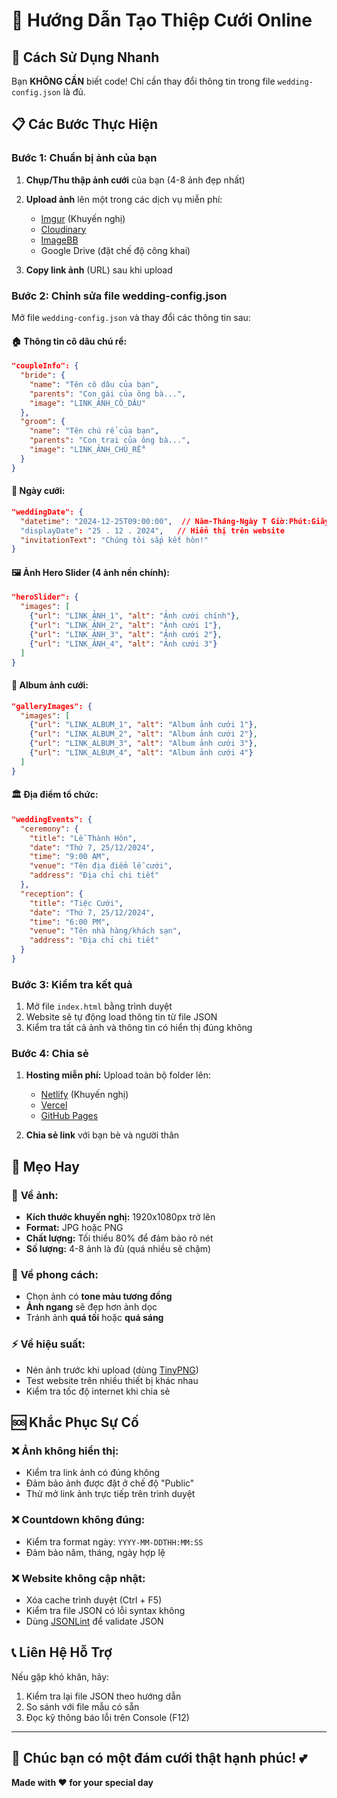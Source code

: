 # 💍 Hướng Dẫn Tạo Thiệp Cưới Online

## 🚀 Cách Sử Dụng Nhanh

Bạn **KHÔNG CẦN** biết code! Chỉ cần thay đổi thông tin trong file `wedding-config.json` là đủ.

## 📋 Các Bước Thực Hiện

### Bước 1: Chuẩn bị ảnh của bạn
1. **Chụp/Thu thập ảnh cưới** của bạn (4-8 ảnh đẹp nhất)
2. **Upload ảnh** lên một trong các dịch vụ miễn phí:
   - [Imgur](https://imgur.com) (Khuyến nghị)
   - [Cloudinary](https://cloudinary.com)
   - [ImageBB](https://imgbb.com)
   - Google Drive (đặt chế độ công khai)

3. **Copy link ảnh** (URL) sau khi upload

### Bước 2: Chỉnh sửa file wedding-config.json
Mở file `wedding-config.json` và thay đổi các thông tin sau:

#### 🏠 **Thông tin cô dâu chú rể:**
```json
"coupleInfo": {
  "bride": {
    "name": "Tên cô dâu của bạn",
    "parents": "Con gái của ông bà...",
    "image": "LINK_ẢNH_CÔ_DÂU"
  },
  "groom": {
    "name": "Tên chú rể của bạn", 
    "parents": "Con trai của ông bà...",
    "image": "LINK_ẢNH_CHÚ_RỂ"
  }
}
```

#### 📅 **Ngày cưới:**
```json
"weddingDate": {
  "datetime": "2024-12-25T09:00:00",  // Năm-Tháng-Ngày T Giờ:Phút:Giây
  "displayDate": "25 . 12 . 2024",   // Hiển thị trên website
  "invitationText": "Chúng tôi sắp kết hôn!"
}
```

#### 🖼️ **Ảnh Hero Slider (4 ảnh nền chính):**
```json
"heroSlider": {
  "images": [
    {"url": "LINK_ẢNH_1", "alt": "Ảnh cưới chính"},
    {"url": "LINK_ẢNH_2", "alt": "Ảnh cưới 1"},
    {"url": "LINK_ẢNH_3", "alt": "Ảnh cưới 2"},
    {"url": "LINK_ẢNH_4", "alt": "Ảnh cưới 3"}
  ]
}
```

#### 🎨 **Album ảnh cưới:**
```json
"galleryImages": {
  "images": [
    {"url": "LINK_ALBUM_1", "alt": "Album ảnh cưới 1"},
    {"url": "LINK_ALBUM_2", "alt": "Album ảnh cưới 2"},
    {"url": "LINK_ALBUM_3", "alt": "Album ảnh cưới 3"},
    {"url": "LINK_ALBUM_4", "alt": "Album ảnh cưới 4"}
  ]
}
```

#### 🏛️ **Địa điểm tổ chức:**
```json
"weddingEvents": {
  "ceremony": {
    "title": "Lễ Thành Hôn",
    "date": "Thứ 7, 25/12/2024",
    "time": "9:00 AM",
    "venue": "Tên địa điểm lễ cưới",
    "address": "Địa chỉ chi tiết"
  },
  "reception": {
    "title": "Tiệc Cưới", 
    "date": "Thứ 7, 25/12/2024",
    "time": "6:00 PM",
    "venue": "Tên nhà hàng/khách sạn",
    "address": "Địa chỉ chi tiết"
  }
}
```

### Bước 3: Kiểm tra kết quả
1. Mở file `index.html` bằng trình duyệt
2. Website sẽ tự động load thông tin từ file JSON
3. Kiểm tra tất cả ảnh và thông tin có hiển thị đúng không

### Bước 4: Chia sẻ
1. **Hosting miễn phí:** Upload toàn bộ folder lên:
   - [Netlify](https://netlify.com) (Khuyến nghị)
   - [Vercel](https://vercel.com)
   - [GitHub Pages](https://pages.github.com)

2. **Chia sẻ link** với bạn bè và người thân

## 🎯 Mẹo Hay

### 📸 **Về ảnh:**
- **Kích thước khuyến nghị:** 1920x1080px trở lên
- **Format:** JPG hoặc PNG
- **Chất lượng:** Tối thiểu 80% để đảm bảo rõ nét
- **Số lượng:** 4-8 ảnh là đủ (quá nhiều sẽ chậm)

### 🎨 **Về phong cách:**
- Chọn ảnh có **tone màu tương đồng**
- **Ảnh ngang** sẽ đẹp hơn ảnh dọc
- Tránh ảnh **quá tối** hoặc **quá sáng**

### ⚡ **Về hiệu suất:**
- Nén ảnh trước khi upload (dùng [TinyPNG](https://tinypng.com))
- Test website trên nhiều thiết bị khác nhau
- Kiểm tra tốc độ internet khi chia sẻ

## 🆘 Khắc Phục Sự Cố

### ❌ **Ảnh không hiển thị:**
- Kiểm tra link ảnh có đúng không
- Đảm bảo ảnh được đặt ở chế độ "Public"
- Thử mở link ảnh trực tiếp trên trình duyệt

### ❌ **Countdown không đúng:**
- Kiểm tra format ngày: `YYYY-MM-DDTHH:MM:SS`
- Đảm bảo năm, tháng, ngày hợp lệ

### ❌ **Website không cập nhật:**
- Xóa cache trình duyệt (Ctrl + F5)
- Kiểm tra file JSON có lỗi syntax không
- Dùng [JSONLint](https://jsonlint.com) để validate JSON

## 📞 Liên Hệ Hỗ Trợ

Nếu gặp khó khăn, hãy:
1. Kiểm tra lại file JSON theo hướng dẫn
2. So sánh với file mẫu có sẵn
3. Đọc kỹ thông báo lỗi trên Console (F12)

---

## 🎉 Chúc bạn có một đám cưới thật hạnh phúc! 💕

**Made with ❤️ for your special day** 